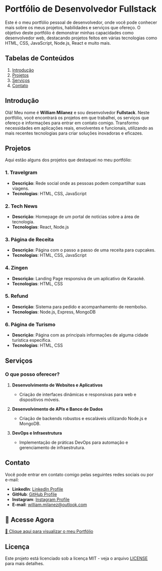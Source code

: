 # Portfólio de Desenvolvedor Fullstack

Este é o meu portfólio pessoal de desenvolvedor, onde você pode conhecer mais sobre os meus projetos, habilidades e serviços que ofereço. O objetivo deste portfólio é demonstrar minhas capacidades como desenvolvedor web, destacando projetos feitos em várias tecnologias como HTML, CSS, JavaScript, Node.js, React e muito mais.

## Tabelas de Conteúdos

1. [Introdução](#introdução)
2. [Projetos](#projetos)
3. [Serviços](#serviços)
4. [Contato](#contato)

## Introdução

Olá! Meu nome é **William Milanez** e sou desenvolvedor **Fullstack**. Neste portfólio, você encontrará os projetos em que trabalhei, os serviços que ofereço e informações para entrar em contato comigo.
Transformo necessidades em aplicações reais, envolventes e funcionais, utilizando as mais recentes tecnologias para criar soluções inovadoras e eficazes.

## Projetos

Aqui estão alguns dos projetos que destaquei no meu portfólio:

### 1. **Travelgram**

- **Descrição**: Rede social onde as pessoas podem compartilhar suas viagens.
- **Tecnologias**: HTML, CSS, JavaScript

### 2. **Tech News**

- **Descrição**: Homepage de um portal de notícias sobre a área de tecnologia.
- **Tecnologias**: React, Node.js

### 3. **Página de Receita**

- **Descrição**: Página com o passo a passo de uma receita para cupcakes.
- **Tecnologias**: HTML, CSS, JavaScript

### 4. **Zingen**

- **Descrição**: Landing Page responsiva de um aplicativo de Karaokê.
- **Tecnologias**: HTML, CSS

### 5. **Refund**

- **Descrição**: Sistema para pedido e acompanhamento de reembolso.
- **Tecnologias**: Node.js, Express, MongoDB

### 6. **Página de Turismo**

- **Descrição**: Página com as principais informações de alguma cidade turística específica.
- **Tecnologias**: HTML, CSS

## Serviços

### O que posso oferecer?

1. **Desenvolvimento de Websites e Aplicativos**

   - Criação de interfaces dinâmicas e responsivas para web e dispositivos móveis.

2. **Desenvolvimento de APIs e Banco de Dados**

   - Criação de backends robustos e escaláveis utilizando Node.js e MongoDB.

3. **DevOps e Infraestrutura**
   - Implementação de práticas DevOps para automação e gerenciamento de infraestrutura.

## Contato

Você pode entrar em contato comigo pelas seguintes redes sociais ou por e-mail:

- **LinkedIn**: [LinkedIn Profile](https://www.linkedin.com/in/williammilanez/)
- **GitHub**: [GitHub Profile](https://github.com/williammilanez)
- **Instagram**: [Instagram Profile](https://www.instagram.com/williammilanez/)
- **E-mail**: [william.milanez@outlook.com](mailto:william.milanez@outlook.com)

## 🚀 Acesse Agora

[🔗 Clique aqui para visualizar o meu Portfólio](https://portfolio-h07sb4dfj-williammilanez-project.vercel.app/)

## Licença

Este projeto está licenciado sob a licença MIT - veja o arquivo [LICENSE](LICENSE) para mais detalhes.

